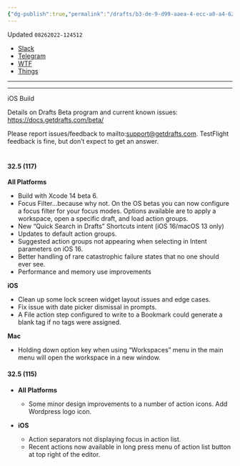 ```yaml
---
{"dg-publish":true,"permalink":"/drafts/b3-de-9-d99-aaea-4-ecc-a0-a4-6214192-dfb-0-b/","dgHomeLink":true,"dgPassFrontmatter":false}
---
```


Updated `08262022-124512`

- [Slack](https://agiletortoise.slack.com/archives/C82A9NK0E/p1661531381672659)
- [Telegram](https://t.me/getdrafts/54)
- [WTF](https://davidblue.wtf/drafts/B3DE9D99-AAEA-4ECC-A0A4-6214192DFB0B.html)
- [Things](things:///show?id=9k7LRDXbkzMRaQkoQdJkcm)

---

<script async="" src="https://telegram.org/js/telegram-widget.js?1" data-telegram-post="getdrafts/54" data-width="100%"></script>

---

iOS Build

Details on Drafts Beta program and current known issues: https://docs.getdrafts.com/beta/

Please report issues/feedback to mailto:support@getdrafts.com. TestFlight feedback is fine, but don’t expect to get an answer.
#
#### 32.5 (117)

**All Platforms**
  - Build with Xcode 14 beta 6.
  - Focus Filter...because why not. On the OS betas you can now configure a focus filter for your focus modes. Options available are to apply a workspace, open a specific draft, and load action groups.
  - New “Quick Search in Drafts” Shortcuts intent (iOS 16/macOS 13 only)
  - Updates to default action groups.
  - Suggested action groups not appearing when selecting in Intent parameters on iOS 16.
  - Better handling of rare catastrophic failure states that no one should ever see.
  - Performance and memory use improvements

**iOS**
  - Clean up some lock screen widget layout issues and edge cases.
  - Fix issue with date picker dismissal in prompts.
  - A File action step configured to write to a Bookmark could generate a blank tag if no tags were assigned.

**Mac**
  - Holding down option key when using “Workspaces” menu in the main menu will open the workspace in a new window.

#### 32.5 (115)

- **All Platforms**
  - Some minor design improvements to a number of action icons. Add Wordpress logo icon.

- **iOS**
  - Action separators not displaying focus in action list.
  - Recent actions now available in long press menu of action list button at top right of the editor.